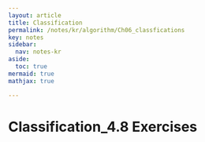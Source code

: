 ```yaml
---
layout: article
title: Classification
permalink: /notes/kr/algorithm/Ch06_classfications
key: notes
sidebar:
  nav: notes-kr
aside:
  toc: true
mermaid: true
mathjax: true

---
```




# Classification_4.8 Exercises

